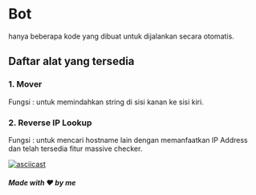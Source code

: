 # Bot
hanya beberapa kode yang dibuat untuk dijalankan secara otomatis.

## Daftar alat yang tersedia
### 1. Mover
Fungsi : untuk memindahkan string di sisi kanan ke sisi kiri.

### 2. Reverse IP Lookup
Fungsi : untuk mencari hostname lain dengan memanfaatkan IP Address dan telah tersedia fitur massive checker.

[![asciicast](https://asciinema.org/a/o922wDacKgv5ScVsMPvhuAV56.svg)](https://asciinema.org/a/o922wDacKgv5ScVsMPvhuAV56)

##### Made with ❤ by me

